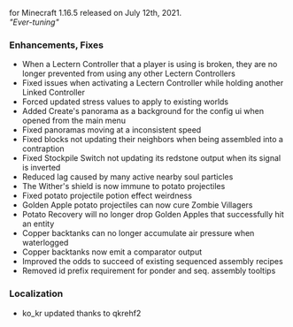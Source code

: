 for Minecraft 1.16.5 released on July 12th, 2021.  
_"Ever-tuning"_

### Enhancements, Fixes

- When a Lectern Controller that a player is using is broken, they are no longer prevented from using any other Lectern
  Controllers
- Fixed issues when activating a Lectern Controller while holding another Linked Controller
- Forced updated stress values to apply to existing worlds
- Added Create's panorama as a background for the config ui when opened from the main menu
- Fixed panoramas moving at a inconsistent speed
- Fixed blocks not updating their neighbors when being assembled into a contraption
- Fixed Stockpile Switch not updating its redstone output when its signal is inverted
- Reduced lag caused by many active nearby soul particles
- The Wither's shield is now immune to potato projectiles
- Fixed potato projectile potion effect weirdness
- Golden Apple potato projectiles can now cure Zombie Villagers
- Potato Recovery will no longer drop Golden Apples that successfully hit an entity
- Copper backtanks can no longer accumulate air pressure when waterlogged
- Copper backtanks now emit a comparator output
- Improved the odds to succeed of existing sequenced assembly recipes
- Removed id prefix requirement for ponder and seq. assembly tooltips

### Localization

- ko_kr updated thanks to qkrehf2
